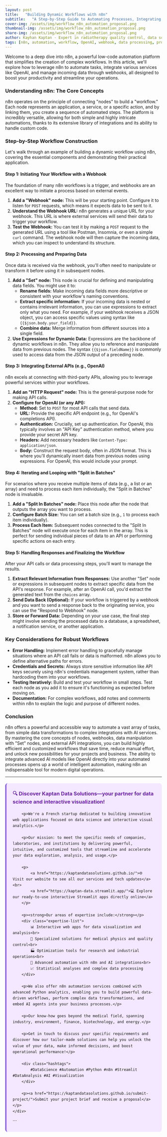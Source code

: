 ```yaml
---
layout: post
title:   "Building Dynamic Workflows with n8n"
subtitle:   "A Step-by-Step Guide to Automating Processes, Integrating OpenAI and Webhooks for Enhanced Productivity"
cover-img: /assets/img/workflow_n8n_automation_proposal.png
thumbnail-img: /assets/img/workflow_n8n_automation_proposal.png
share-img: /assets/img/workflow_n8n_automation_proposal.png
author: Kayhan Kaptan - Expert in radiotherapy quality control, data science and automation
tags: [n8n, automation, workflow, OpenAI, webhook, data processing, productivity, AI, integration]
---
```
Welcome to a deep dive into n8n, a powerful low-code automation platform that simplifies the creation of complex workflows. In this article, we'll explore how to leverage n8n to automate tasks, integrate various services like OpenAI, and manage incoming data through webhooks, all designed to boost your productivity and streamline your operations.

### Understanding n8n: The Core Concepts

n8n operates on the principle of connecting "nodes" to build a "workflow." Each node represents an application, a service, or a specific action, and by linking them, you create a sequence of automated steps. The platform is incredibly versatile, allowing for both simple and highly intricate automations, thanks to its extensive library of integrations and its ability to handle custom code.

### Step-by-Step Workflow Construction

Let's walk through an example of building a dynamic workflow using n8n, covering the essential components and demonstrating their practical application.

#### Step 1: Initiating Your Workflow with a Webhook

The foundation of many n8n workflows is a trigger, and webhooks are an excellent way to initiate a process based on external events.

1.  **Add a "Webhook" node:** This will be your starting point. Configure it to listen for `POST` requests, which means it expects data to be sent to it.
2.  **Understand the Webhook URL:** n8n generates a unique URL for your webhook. This URL is where external services will send their data to trigger your workflow.
3.  **Test the Webhook:** You can test it by making a `POST` request to the generated URL using a tool like Postman, Insomnia, or even a simple `curl` command. The webhook node will then capture the incoming data, which you can inspect to understand its structure.

#### Step 2: Processing and Preparing Data

Once data is received via the webhook, you'll often need to manipulate or transform it before using it in subsequent nodes.

1.  **Add a "Set" node:** This node is crucial for defining and manipulating data fields. You might use it to:
    *   **Rename fields:** Make incoming data fields more descriptive or consistent with your workflow's naming conventions.
    *   **Extract specific information:** If your incoming data is nested or contains irrelevant information, you can use expressions to extract only what you need. For example, if your webhook receives a JSON object, you can access specific values using syntax like `{{$json.body.your_field}}`.
    *   **Combine data:** Merge information from different sources into a single field.
2.  **Use Expressions for Dynamic Data:** Expressions are the backbone of dynamic workflows in n8n. They allow you to reference and manipulate data from previous nodes. The syntax `{{$json.fieldName}}` is commonly used to access data from the JSON output of a preceding node.

#### Step 3: Integrating External APIs (e.g., OpenAI)

n8n excels at connecting with third-party APIs, allowing you to leverage powerful services within your workflows.

1.  **Add an "HTTP Request" node:** This is the general-purpose node for making API calls.
2.  **Configure for OpenAI (or any API):**
    *   **Method:** Set to `POST` for most API calls that send data.
    *   **URL:** Provide the specific API endpoint (e.g., for OpenAI's completions API).
    *   **Authentication:** Crucially, set up authentication. For OpenAI, this typically involves an "API Key" authentication method, where you provide your secret API key.
    *   **Headers:** Add necessary headers like `Content-Type: application/json`.
    *   **Body:** Construct the request body, often in JSON format. This is where you'll dynamically insert data from previous nodes using expressions. For OpenAI, this would include your prompt.

#### Step 4: Iterating and Looping with "Split in Batches"

For scenarios where you receive multiple items of data (e.g., a list or an array) and need to process each item individually, the "Split in Batches" node is invaluable.

1.  **Add a "Split In Batches" node:** Place this node after the node that outputs the array you want to process.
2.  **Configure Batch Size:** You can set a batch size (e.g., `1` to process each item individually).
3.  **Process Each Item:** Subsequent nodes connected to the "Split In Batches" node will execute once for each item in the array. This is perfect for sending individual pieces of data to an API or performing specific actions on each entry.

#### Step 5: Handling Responses and Finalizing the Workflow

After your API calls or data processing steps, you'll want to manage the results.

1.  **Extract Relevant Information from Responses:** Use another "Set" node or expressions in subsequent nodes to extract specific data from the API's response. For example, after an OpenAI call, you'd extract the generated text from the `choices` array.
2.  **Send Data Back (Optional):** If your workflow is triggered by a webhook and you want to send a response back to the originating service, you can use the "Respond to Webhook" node.
3.  **Store or Forward Data:** Depending on your use case, the final step might involve sending the processed data to a database, a spreadsheet, a notification service, or another application.

### Key Considerations for Robust Workflows

*   **Error Handling:** Implement error handling to gracefully manage situations where an API call fails or data is malformed. n8n allows you to define alternative paths for errors.
*   **Credentials and Secrets:** Always store sensitive information like API keys securely using n8n's credentials management system, rather than hardcoding them into your workflows.
*   **Testing Iteratively:** Build and test your workflow in small steps. Test each node as you add it to ensure it's functioning as expected before moving on.
*   **Documentation:** For complex workflows, add notes and comments within n8n to explain the logic and purpose of different nodes.

### Conclusion

n8n offers a powerful and accessible way to automate a vast array of tasks, from simple data transformations to complex integrations with AI services. By mastering the core concepts of nodes, webhooks, data manipulation with "Set" nodes, and external API integrations, you can build highly efficient and customized workflows that save time, reduce manual effort, and unlock new possibilities for your projects and business. The ability to integrate advanced AI models like OpenAI directly into your automated processes opens up a world of intelligent automation, making n8n an indispensable tool for modern digital operations.

---
<html lang="fr">
<head>
    <meta charset="UTF-8">
    <meta name="viewport" content="width=device-width, initial-scale=1.0">
    <title>Kaptan Data Solutions</title>
    <style>
        .citation {
            background-color: #f3e8ff;
            border-left: 4px solid #8b5cf6;
            padding: 20px;
            margin: 20px 0;
            border-radius: 8px;
            font-family: -apple-system, BlinkMacSystemFont, 'Segoe UI', Roboto, sans-serif;
            line-height: 1.6;
        }
        .citation h3 {
            color: #6b21a8;
            margin-top: 0;
        }
        .citation a {
            color: #7c3aed;
            text-decoration: none;
        }
        .citation a:hover {
            text-decoration: underline;
        }
        .expertise-list {
            margin: 15px 0;
        }
        .hashtags {
            font-weight: bold;
            color: #7c3aed;
            margin-top: 15px;
        }
    </style>
</head>
<body>
    <div class="citation">
        <h3>🔍 Discover Kaptan Data Solutions—your partner for data science and interactive visualization!</h3>
        
        <p>We're a French startup dedicated to building innovative web applications focused on data science and interactive visual analytics.</p>
        
        <p>Our mission: to meet the specific needs of companies, laboratories, and institutions by delivering powerful, intuitive, and customized tools that streamline and accelerate your data exploration, analysis, and usage.</p>
        
        <p>
            <a href="https://kaptandatasolutions.github.io/">🌐 Visit our website to see all our services and tech updates</a><br>
            <a href="https://kaptan-data.streamlit.app/">💻 Explore our ready-to-use interactive Streamlit apps directly online</a>
        </p>
        
        <p><strong>Our areas of expertise include:</strong></p>
        <div class="expertise-list">
            📊 Interactive web apps for data visualization and analysis<br>
            🔬 Specialized solutions for medical physics and quality control<br>
            🏭 Optimization tools for research and industrial operations<br>
            🤖 Advanced automation with n8n and AI integrations<br>
            📈 Statistical analyses and complex data processing
        </div>
        
        <p>We also offer n8n automation services combined with advanced Python analytics, enabling you to build powerful data-driven workflows, perform complex data transformations, and embed AI agents into your business processes.</p>
        
        <p>Our know-how goes beyond the medical field, spanning industry, environment, finance, biotechnology, and energy.</p>
        
        <p>Get in touch to discuss your specific requirements and discover how our tailor-made solutions can help you unlock the value of your data, make informed decisions, and boost operational performance!</p>
        
        <div class="hashtags">
            #DataScience #Automation #Python #n8n #Streamlit #DataAnalysis #AI #Visualization
        </div>
        
        <p><a href="https://kaptandatasolutions.github.io/submit-project/">Submit your project brief and receive a proposal</a></p>
    </div>
</body>
</html>
```